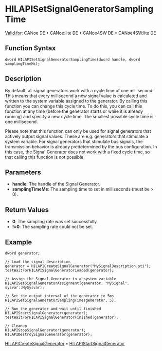 # HILAPISetSignalGeneratorSamplingTime

[Valid for](../../../Shared/FeatureAvailability.md): CANoe DE • CANoe:lite DE • CANoe4SW DE • CANoe4SW:lite DE

## Function Syntax

```
dword HILAPISetSignalGeneratorSamplingTime(dword handle, dword samplingTimeMs);
```

## Description

By default, all signal generators work with a cycle time of one millisecond. This means that every millisecond a new signal value is calculated and written to the system variable assigned to the generator. By calling this function you can change this cycle time. To do this, you can call this function at any time (before the generator starts or while it is already running) and specify a new cycle time. The smallest possible cycle time is one millisecond.

Please note that this function can only be used for signal generators that actively output signal values. These are e.g. generators that stimulate a system variable. For signal generators that stimulate bus signals, the transmission behavior is already predetermined by the bus configuration. In this case, the Signal Generator does not work with a fixed cycle time, so that calling this function is not possible.

## Parameters

- **handle**: The handle of the Signal Generator.
- **samplingTimeMs**: The sampling time to set in milliseconds (must be > 0).

## Return Values

- **0**: The sampling rate was set successfully.
- **!=0**: The sampling rate could not be set.

## Example

```plaintext
dword generator;

// Load the signal description
generator = HILAPICreateSignalGenerator("MySignalDescription.sti");
testWaitForHILAPISignalGeneratorLoaded(generator);

// Assign the Signal Generator to a system variable
HILAPISetSignalGeneratorAssignment(generator, "MySignal", sysvar::MySysvar);

// Set the output interval of the generator to 5ms
HILAPISetSignalGeneratorSamplingTime(generator, 5);

// Run the generator and wait until finished
HILAPIStartSignalGenerator(generator);
testWaitForHILAPISignalGeneratorFinished(generator);

// Cleanup
HILAPIStopSignalGenerator(generator);
HILAPIDestroySignalGenerator(generator);
```

[HILAPICreateSignalGenerator](CAPLfunctionHILAPICreateSignalGenerator.md) • [HILAPIStartSignalGenerator](CAPLfunctionHILAPIStartSignalGenerator.md)
